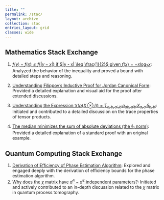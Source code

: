 ```yaml
---
title: ""
permalink: /stac/
layout: archive
collection: stac
entries_layout: grid
classes: wide
---
```


<style>
/* Restrict styling only to lists within this page */
.page-content ul, .page-content ol {
    margin-right: auto;
    max-width: 8.27in; /* A4 width */
}
</style>

## Mathematics Stack Exchange


1. [ $f(y) - f(x) \leq f(|y - x|)$ if $|y - x| \leq \frac{1}{2}$ given $f(x) = -x \log_2 x$][1]: Analyzed the behavior of the inequality and proved a bound with detailed steps and reasoning.

3. [Understanding Filippov’s Inductive Proof for Jordan Canonical Form][2]: Provided a detailed explanation and visual aid for the proof after extended discussions.

4. [Understanding the Expression $\text{tr}(\rho(X \otimes I)) = \sum_{a,b,a',b'} \rho_{ab,a'b'} X_{a,a'} \delta_{b,b'}$][3]: Initiated and contributed to a detailed discussion on the trace properties of tensor products.

5. [The median minimizes the sum of absolute deviations (the $\ell_1$ norm)][4]: Provided a detailed explanation of a standard proof with an original example.

  [1]: https://math.stackexchange.com/questions/4614700/prove-fy-%E2%88%92-fx-leq-fy-%E2%88%92-x-if-y-%E2%88%92-x-%E2%89%A4-1-2-given-fx-x-log-2-x
  [2]: https://math.stackexchange.com/questions/3909381/filippovs-inductive-proof-for-jordan-canonical-form/3911296#3911296
  [3]: https://math.stackexchange.com/questions/4250990/understanding-the-expression-tr-big-rhox-otimes-i-big-sum-a-b-a-b-rho
  [4]: https://math.stackexchange.com/questions/113270/the-median-minimizes-the-sum-of-absolute-deviations-the-ell-1-norm/2364943#2364943



## Quantum Computing Stack Exchange

 1. [Derivation of Efficiency of Phase Estimation Algorithm][1]: Explored and engaged deeply with the derivation of efficiency bounds for the phase estimation algorithm.
 2. [Why does the $\chi$ matrix have $d^4-d^2$ independent parameters?][2]: Initiated and actively contributed to an in-depth discussion related to the $\chi$ matrix in quantum process tomography.


  [1]: https://quantumcomputing.stackexchange.com/questions/22032/derivation-of-efficiency-of-phase-estimation-algorithm
  [2]: https://quantumcomputing.stackexchange.com/questions/28924/why-does-the-chi-matrix-have-d4-d2-independent-parameters

